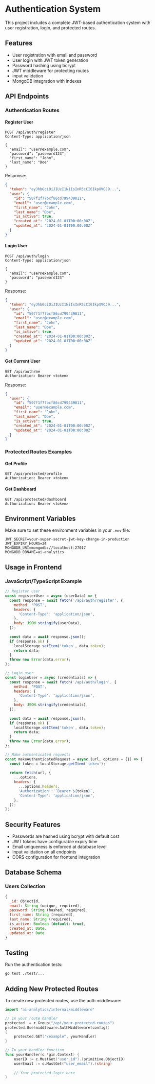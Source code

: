 # Authentication System

This project includes a complete JWT-based authentication system with user registration, login, and protected routes.

## Features

- User registration with email and password
- User login with JWT token generation
- Password hashing using bcrypt
- JWT middleware for protecting routes
- Input validation
- MongoDB integration with indexes

## API Endpoints

### Authentication Routes

#### Register User
```
POST /api/auth/register
Content-Type: application/json

{
  "email": "user@example.com",
  "password": "password123",
  "first_name": "John",
  "last_name": "Doe"
}
```

Response:
```json
{
  "token": "eyJhbGciOiJIUzI1NiIsInR5cCI6IkpXVCJ9...",
  "user": {
    "id": "507f1f77bcf86cd799439011",
    "email": "user@example.com",
    "first_name": "John",
    "last_name": "Doe",
    "is_active": true,
    "created_at": "2024-01-01T00:00:00Z",
    "updated_at": "2024-01-01T00:00:00Z"
  }
}
```

#### Login User
```
POST /api/auth/login
Content-Type: application/json

{
  "email": "user@example.com",
  "password": "password123"
}
```

Response:
```json
{
  "token": "eyJhbGciOiJIUzI1NiIsInR5cCI6IkpXVCJ9...",
  "user": {
    "id": "507f1f77bcf86cd799439011",
    "email": "user@example.com",
    "first_name": "John",
    "last_name": "Doe",
    "is_active": true,
    "created_at": "2024-01-01T00:00:00Z",
    "updated_at": "2024-01-01T00:00:00Z"
  }
}
```

#### Get Current User
```
GET /api/auth/me
Authorization: Bearer <token>
```

Response:
```json
{
  "user": {
    "id": "507f1f77bcf86cd799439011",
    "email": "user@example.com",
    "first_name": "John",
    "last_name": "Doe",
    "is_active": true,
    "created_at": "2024-01-01T00:00:00Z",
    "updated_at": "2024-01-01T00:00:00Z"
  }
}
```

### Protected Routes Examples

#### Get Profile
```
GET /api/protected/profile
Authorization: Bearer <token>
```

#### Get Dashboard
```
GET /api/protected/dashboard
Authorization: Bearer <token>
```

## Environment Variables

Make sure to set these environment variables in your `.env` file:

```env
JWT_SECRET=your-super-secret-jwt-key-change-in-production
JWT_EXPIRY_HOURS=24
MONGODB_URI=mongodb://localhost:27017
MONGODB_DBNAME=ai-analytics
```

## Usage in Frontend

### JavaScript/TypeScript Example

```javascript
// Register user
const registerUser = async (userData) => {
  const response = await fetch('/api/auth/register', {
    method: 'POST',
    headers: {
      'Content-Type': 'application/json',
    },
    body: JSON.stringify(userData),
  });
  
  const data = await response.json();
  if (response.ok) {
    localStorage.setItem('token', data.token);
    return data;
  }
  throw new Error(data.error);
};

// Login user
const loginUser = async (credentials) => {
  const response = await fetch('/api/auth/login', {
    method: 'POST',
    headers: {
      'Content-Type': 'application/json',
    },
    body: JSON.stringify(credentials),
  });
  
  const data = await response.json();
  if (response.ok) {
    localStorage.setItem('token', data.token);
    return data;
  }
  throw new Error(data.error);
};

// Make authenticated requests
const makeAuthenticatedRequest = async (url, options = {}) => {
  const token = localStorage.getItem('token');
  
  return fetch(url, {
    ...options,
    headers: {
      ...options.headers,
      'Authorization': `Bearer ${token}`,
      'Content-Type': 'application/json',
    },
  });
};
```

## Security Features

- Passwords are hashed using bcrypt with default cost
- JWT tokens have configurable expiry time
- Email uniqueness is enforced at database level
- Input validation on all endpoints
- CORS configuration for frontend integration

## Database Schema

### Users Collection

```javascript
{
  _id: ObjectId,
  email: String (unique, required),
  password: String (hashed, required),
  first_name: String (required),
  last_name: String (required),
  is_active: Boolean (default: true),
  created_at: Date,
  updated_at: Date
}
```

## Testing

Run the authentication tests:

```bash
go test ./test/...
```

## Adding New Protected Routes

To create new protected routes, use the auth middleware:

```go
import "ai-analytics/internal/middleware"

// In your route handler
protected := r.Group("/api/your-protected-routes")
protected.Use(middleware.AuthMiddleware(config))
{
    protected.GET("/example", yourHandler)
}

// In your handler function
func yourHandler(c *gin.Context) {
    userID := c.MustGet("user_id").(primitive.ObjectID)
    userEmail := c.MustGet("user_email").(string)
    
    // Your protected logic here
}
```
